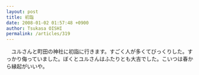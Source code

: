```yaml
---
layout: post
title: 初詣
date: 2008-01-02 01:57:48 +0900
author: Tsukasa OISHI
permalink: /articles/319
---
```


　ユルさんと町田の神社に初詣に行きます。すごく人が多くてびっくりした。すっかり侮っていました。ぼくとユルさんはふたりとも大吉でした。こいつは春から縁起がいいや。

